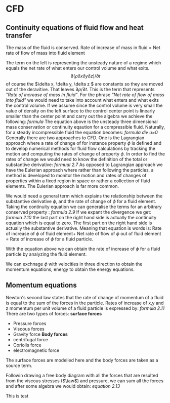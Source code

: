 # CFD

## Continuity equations of fluid flow and heat transfer

The mass of the fluid is conserved.
Rate of increase of mass in fluid = Net rate of flow of mass into fluid element

The term on the left is representing the unsteady nature of a regime which equals the net rate of what enters our control volume and what exits.
$$\partial(\rho\delta x\delta y\delta z)/\partial t$$
of course the $\delta  x, \delta y\, \delta z $ are constants so they are moved out of the deravitive. That leaves $\partial \rho/\partial t$. This is the term that represents *"Rate of increase of mass in fluid"*.
For the phrase *"Net rate of flow of mass into fluid"* we would need to take into account what enters and what exits the control volume. If we assume since the control volume is very small the value of density on the left surface to the control center point is linearly smaller than the center point and carry out the algebra we achieve the following:
*formula*
The equation above is the unsteady three dimensional mass conservation or continuity eqaution for a compressible fluid. Naturally, for a steady incompressible fluid the equation becomes:
*formula div u=0*
Generally there are two approaches to CFD. One is the Lagrangian approach where a rate of change of for instance property $\phi$ is defined and to develop numerical methods for fluid flow calculations by tracking the motion and computing the rates of change of property $\phi$. In order to find the rates of change we would need to know the definition of the total or substantive derivative:
*formual 2.7*
As opposed to Lagrangian approach we have the Eulerian approach where rather than following the particles, a method is developed to monitor the motion and rates of changes of properties within a fixed region in space or rather a collection of fluid elements. The Eulerian approach is far more common.

We would need a general term which explains the relationship between the substantive derivative $\phi$, and the rate of change of $\phi$ for a fluid element. 
Taking the continuity equation we can generalise the terms for an arbitrary conserved property :
*formula 2.9*
If we expant the divergence we get:
*formula 2.10*
the last part on the right hand side is actually the continuity equation which is equal to zero. 
The first part on the right hand side is actually the substantive derivative. Meaning that equation is words is:
Rate of increase of $\phi$ of fluid element+ Net rate of flow of $\phi$ out of fluid element = Rate of increase of $\phi$ for a fluid particle.

With the equation above we can obtain the rate of increase of $\phi$ for a fluid particle by analyzing the fluid element.

We can exchnage $\phi$ with velocities in three direction to obtain the momentum equations, energy to obtain the energy equations.

## Momentum equations
Newton's second law states that the rate of change of momentum of a fluid is equal to the sum of the forces in the particle. Rates of increase of x,y and z momentum per unit volume of a fluid particle is expressed by:
*formula 2.11*
There are two types of forces:
**surface forces**
- Pressure forces
- Viscous forces
- Gravity force
**Body forces**
- centrifugal force
- Coriolis force
- electromagnetic force

The surface forces are modelled here and the body forces are taken as a source term.

Followin drawing a free body diagram with all the forces that are resulted from the viscous stresses ($\taw$) and pressure, we can sum all the forces and after some algebra we would obtain:
*equation 2.13*

This is test